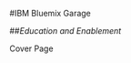 <!-- .slide: data-background="resources/footer.png" data-background-size="100%" data-background-position="bottom" data-background-color="#1d3648" -->

#IBM Bluemix Garage

##*_Education and Enablement_*


<aside class="notes">
  <p>
    Cover Page
  </p>
</aside>

